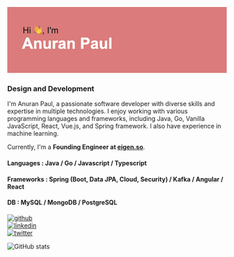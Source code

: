![GitHub Banner](https://github.com/anuranpaul/anuranpaul/blob/main/banner.png)

### Design and Development

I'm Anuran Paul, a passionate software developer with diverse skills and expertise in multiple technologies. I enjoy working with various programming languages and frameworks, including Java, Go, Vanilla JavaScript, React, Vue.js, and Spring framework. I also have experience in machine learning.

Currently, I'm a **Founding Engineer at [eigen.so](https://eigen.so)**.

#### Languages : Java / Go / Javascript / Typescript  
#### Frameworks : Spring (Boot, Data JPA, Cloud, Security) / Kafka / Angular / React  
#### DB : MySQL / MongoDB / PostgreSQL  

[<img src='https://raw.githubusercontent.com/dheereshagrwal/colored-icons/98088e796b058a6512edf9b16d33bf6f24843191/svg/github-light.svg' alt='github' height='40'>](https://github.com/anuranpaul)  
[<img src='https://raw.githubusercontent.com/dheereshagrwal/colored-icons/98088e796b058a6512edf9b16d33bf6f24843191/svg/linkedin.svg' alt='linkedin' height='40'>](https://www.linkedin.com/in/anuranpaul/)  
[<img src='https://raw.githubusercontent.com/dheereshagrwal/colored-icons/98088e796b058a6512edf9b16d33bf6f24843191/svg/twitter-rounded-square.svg' alt='twitter' height='40'>](https://twitter.com/dracomalfoy1303)  

![GitHub stats](https://github-readme-stats.vercel.app/api?username=anuranpaul&show_icons=true)  
